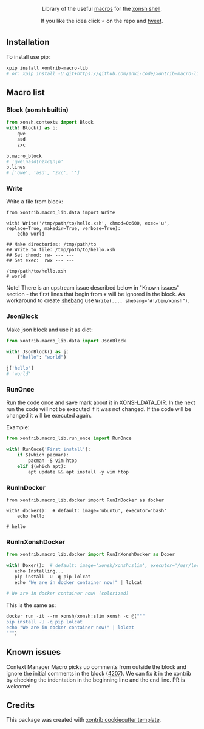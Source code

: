 <p align="center">
Library of the useful <a href="https://xon.sh/tutorial_macros.html">macros</a> for the <a href="https://xon.sh/">xonsh shell</a>.
</p>

<p align="center">  
If you like the idea click ⭐ on the repo and <a href="https://twitter.com/intent/tweet?text=Nice%20xontrib%20for%20the%20xonsh%20shell!&url=https://github.com/anki-code/xontrib-macro-lib" target="_blank">tweet</a>.
</p>


## Installation

To install use pip:

```bash
xpip install xontrib-macro-lib
# or: xpip install -U git+https://github.com/anki-code/xontrib-macro-lib
```

## Macro list

### Block (xonsh builtin)
```python
from xonsh.contexts import Block
with! Block() as b:
    qwe
    asd
    zxc

b.macro_block
# 'qwe\nasd\nzxc\n\n'
b.lines
# ['qwe', 'asd', 'zxc', '']
```

### Write

Write a file from block:

```xsh
from xontrib.macro_lib.data import Write

with! Write('/tmp/path/to/hello.xsh', chmod=0o600, exec='u', replace=True, makedir=True, verbose=True):
    echo world
    
## Make directories: /tmp/path/to
## Write to file: /tmp/path/to/hello.xsh
## Set chmod: rw- --- ---
## Set exec:  rwx --- ---

/tmp/path/to/hello.xsh
# world
```

Note! There is an upstream issue described below in "Known issues" section - the first lines that begin from `#` will be ignored in the block. As workaround to create [shebang](https://en.wikipedia.org/wiki/Shebang_(Unix)) use `Write(..., shebang="#!/bin/xonsh")`.

### JsonBlock

Make json block and use it as dict:

```python
from xontrib.macro_lib.data import JsonBlock

with! JsonBlock() as j:
    {"hello": "world"}

j['hello']
# 'world'
```

### RunOnce

Run the code once and save mark about it in [XONSH_DATA_DIR](https://xon.sh/envvars.html#xonsh-data-dir). 
In the next run the code will not be executed if it was not changed. If the code will be changed it will be executed again.

Example:
```python
from xontrib.macro_lib.run_once import RunOnce

with! RunOnce('First install'):
    if $(which pacman):
        pacman -S vim htop
    elif $(which apt):
        apt update && apt install -y vim htop
```

### RunInDocker

```xsh
from xontrib.macro_lib.docker import RunInDocker as docker

with! docker():  # default: image='ubuntu', executor='bash'
    echo hello

# hello
```

### RunInXonshDocker

```python
from xontrib.macro_lib.docker import RunInXonshDocker as Doxer

with! Doxer():  # default: image='xonsh/xonsh:slim', executor='/usr/local/bin/xonsh'
   echo Installing...
   pip install -U -q pip lolcat
   echo "We are in docker container now!" | lolcat
   
# We are in docker container now! (colorized)
```

This is the same as:
```python
docker run -it --rm xonsh/xonsh:slim xonsh -c @("""
pip install -U -q pip lolcat
echo "We are in docker container now!" | lolcat
""")
```

## Known issues

Context Manager Macro picks up comments from outside the block and ignore the initial comments in the block ([4207](https://github.com/xonsh/xonsh/issues/4207)). We can fix it in the xontrib by checking the indentation in the beginning line and the end line. PR is welcome!

## Credits

This package was created with [xontrib cookiecutter template](https://github.com/xonsh/xontrib-cookiecutter).
